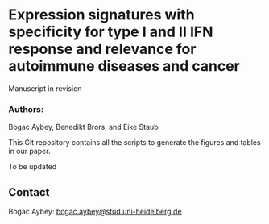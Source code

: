 # Expression signatures with specificity for type I and II IFN response and relevance for autoimmune diseases and cancer 

Manuscript in revision

### Authors: 
Bogac Aybey, Benedikt Brors, and Eike Staub

This Git repository contains all the scripts to generate the figures and tables in our paper. 

To be updated

## Contact

Bogac Aybey: [bogac.aybey@stud.uni-heidelberg.de](mailto:bogac.aybey@stud.uni-heidelberg.de)


